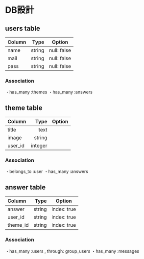 # DB設計

## users table

|Column|Type|Option|
|:--|--:|:--:|
|name|string|null: false |
|mail|string|null: false |
|pass|string|null: false |

### Association
・has_many :themes
・has_many :answers


## theme table

|Column|Type|Option|
|:--|--:|:--:|
|title|text||
|image|string||
|user_id|integer||


### Association
・belongs_to :user
・has_many   :answers


## answer table

|Column|Type|Option|
|:--|--:|:--:|
|answer|string|index: true|
|user_id|string|index: true|
|theme_id|string|index: true|

### Association
・has_many :users , through: group_users 
・has_many :messages


